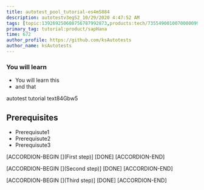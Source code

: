 ```yaml
---
title: autotest_pool_tutorial-es4m5884
description: autotestv3egS2_10/29/2020 4:47:52 AM
tags: [topic:139269250608756787992873,products:tech/73554900100700000996,tutorial:experience/advanced]
primary_tag: tutorial:product/sapHana
time: 672
author_profile: https://github.com/ksAutotests
author_name: ksAutotests
---
```

### You will learn
- You will learn this
- and that

autotest tutorial text84Gbw5

## Prerequisites
- Prerequisute1
- Prerequisute2
- Prerequisute3

[ACCORDION-BEGIN [](First step)]
[DONE]
[ACCORDION-END]

[ACCORDION-BEGIN [](Second step)]
[DONE]
[ACCORDION-END]

[ACCORDION-BEGIN [](Third step)]
[DONE]
[ACCORDION-END]

